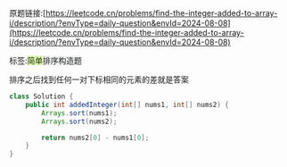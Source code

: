 原题链接:[https://leetcode.cn/problems/find-the-integer-added-to-array-i/description/?envType=daily-question&envId=2024-08-08](https://leetcode.cn/problems/find-the-integer-added-to-array-i/description/?envType=daily-question&envId=2024-08-08)

标签:<font style="background:#DBF1B7;color:#2A4200">简单</font><font style="background:#EFF0F0;color:#262626">排序</font><font style="background:#EFF0F0;color:#262626">构造题</font>

排序之后找到任何一对下标相同的元素的差就是答案

```java
class Solution {
    public int addedInteger(int[] nums1, int[] nums2) {
        Arrays.sort(nums1);
        Arrays.sort(nums2);

        return nums2[0] - nums1[0];
    }
}
```



